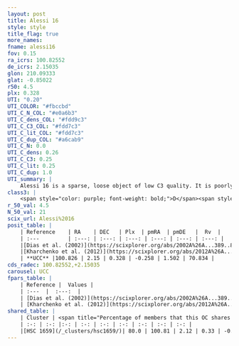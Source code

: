 ```yaml
---
layout: post
title: Alessi 16
style: style
title_flag: true
more_names: 
fname: alessi16
fov: 0.15
ra_icrs: 100.82552
de_icrs: 2.15035
glon: 210.09333
glat: -0.85022
r50: 4.5
plx: 0.328
UTI: "0.20"
UTI_COLOR: "#fbccbd"
UTI_C_N_COL: "#e0a6b3"
UTI_C_dens_COL: "#fdd9c3"
UTI_C_C3_COL: "#fdd7c3"
UTI_C_lit_COL: "#fdd7c3"
UTI_C_dup_COL: "#a6cab9"
UTI_C_N: 0.0
UTI_C_dens: 0.26
UTI_C_C3: 0.25
UTI_C_lit: 0.25
UTI_C_dup: 1.0
UTI_summary: |
    Alessi 16 is a sparse, loose object of low C3 quality. It is poorly studied in the literature, with no articles listed in the last 13 years. This object shares a large percentage of members with a later reported entry.<br><br><span style="color: #99180f; font-weight: bold;">Warning: </span>contains less than 25 stars with <i>P>0.5</i> estimated.
class3: |
    <span style="color: purple; font-weight: bold;">D</span><span style="color: #FFC300; font-weight: bold;">B</span>
r_50_val: 4.5
N_50_val: 21
scix_url: Alessi%2016
posit_table: |
    | Reference    | RA    | DEC   | Plx  | pmRA  | pmDE   |  Rv  |
    | :---         | :---: | :---: | :---: | :---: | :---: | :---: |
    |[Dias et al. (2002)](https://scixplorer.org/abs/2002A%26A...389..871D) | 100.896 | 2.173 | -- | -0.98 | -2.14 | -- |
    |[Kharchenko et al. (2012)](https://scixplorer.org/abs/2012A%26A...543A.156K) | 100.89 | 2.175 | -- | -0.98 | -2.14 | -- |
    | **UCC** |100.826 | 2.15 | 0.328 | -0.258 | 1.502 | 70.834 | 
cds_radec: 100.82552,+2.15035
carousel: UCC
fpars_table: |
    | Reference |  Values |
    | :---  |  :---:  |
    | [Dias et al. (2002)](https://scixplorer.org/abs/2002A%26A...389..871D) | `E(B-V)=0.27, Dist=1191.0, Age=9.05` |
    | [Kharchenko et al. (2012)](https://scixplorer.org/abs/2012A%26A...543A.156K) | `e_bv=0.625, distance=2088, log_age=8.65` |
shared_table: |
    | Cluster | <span title="Percentage of members that this OC shares with the ones listed">%</span>   | RA   | DEC   | Plx   | pmRA  | pmDE  | Rv | UTI |
    | :-: | :-: |:-: | :-: | :-: | :-: | :-: | :-: | :-: |
    |[HSC 1659](/_clusters/hsc1659/)| 80.0 | 100.81 | 2.12 | 0.33 | -0.28 | 1.5 | 62.76 |0.04 |
---
```

